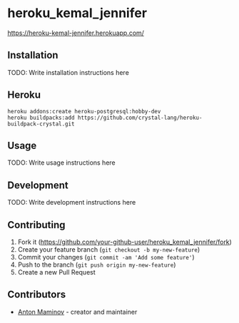 # heroku_kemal_jennifer

<https://heroku-kemal-jennifer.herokuapp.com/>

## Installation

TODO: Write installation instructions here

## Heroku

```console
heroku addons:create heroku-postgresql:hobby-dev
heroku buildpacks:add https://github.com/crystal-lang/heroku-buildpack-crystal.git
```

## Usage

TODO: Write usage instructions here

## Development

TODO: Write development instructions here

## Contributing

1. Fork it (<https://github.com/your-github-user/heroku_kemal_jennifer/fork>)
2. Create your feature branch (`git checkout -b my-new-feature`)
3. Commit your changes (`git commit -am 'Add some feature'`)
4. Push to the branch (`git push origin my-new-feature`)
5. Create a new Pull Request

## Contributors

- [Anton Maminov](https://github.com/your-github-user) - creator and maintainer
